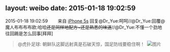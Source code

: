 layout: weibo
date: 2015-01-18 19:02:59
---
2015-01-18 19:02:59  &nbsp;&nbsp;&nbsp;&nbsp;&nbsp;&nbsp; 来自 <a href="sinaweibo://customweibosource" rel="nofollow">iPhone 5s</a>
回复@Dr_Yue:呵呵//@Dr_Yue:回覆@魔人布布布布欧:哈哈~~还是同样地配方~还是熟悉的味道~~//@Dr_Yue:不懂一个劲地往回踢是怎么回事[拜拜]
>  @虎扑足球: 朝鲜队这脚远射真是石破天惊，国足防线要稳住啊！ ​​​
>  ![图片](https://ww3.sinaimg.cn/large/653d411egw1eodv0kuy03g20b4069e82.gif)
